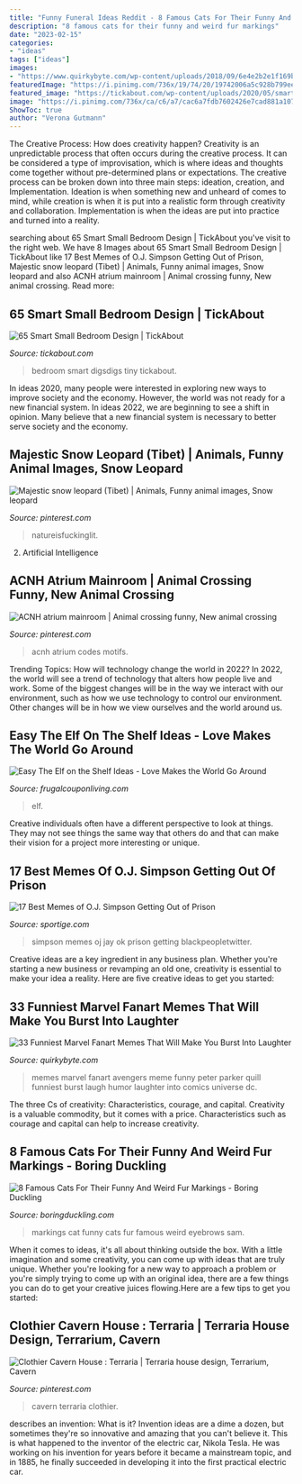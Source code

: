 ```yaml
---
title: "Funny Funeral Ideas Reddit - 8 Famous Cats For Their Funny And Weird Fur Markings"
description: "8 famous cats for their funny and weird fur markings"
date: "2023-02-15"
categories:
- "ideas"
tags: ["ideas"]
images:
- "https://www.quirkybyte.com/wp-content/uploads/2018/09/6e4e2b2e1f169ba635eaef38e4e4f807.jpg"
featuredImage: "https://i.pinimg.com/736x/19/74/20/19742006a5c928b799eea8742af07cc9.jpg"
featured_image: "https://tickabout.com/wp-content/uploads/2020/05/smart-small-bedroom-design-ideas-digsdigs-1589960757c48lp.jpg"
image: "https://i.pinimg.com/736x/ca/c6/a7/cac6a7fdb7602426e7cad881a10744c2.jpg"
ShowToc: true
author: "Verona Gutmann"
---
```



The Creative Process: How does creativity happen?
Creativity is an unpredictable process that often occurs during the creative process. It can be considered a type of improvisation, which is where ideas and thoughts come together without pre-determined plans or expectations. The creative process can be broken down into three main steps: ideation, creation, and Implementation. Ideation is when something new and unheard of comes to mind, while creation is when it is put into a realistic form through creativity and collaboration. Implementation is when the ideas are put into practice and turned into a reality.

	

		
searching about 65 Smart Small Bedroom Design | TickAbout you've visit to the right web. We have 8 Images about 65 Smart Small Bedroom Design | TickAbout like 17 Best Memes of O.J. Simpson Getting Out of Prison, Majestic snow leopard (Tibet) | Animals, Funny animal images, Snow leopard and also ACNH atrium mainroom | Animal crossing funny, New animal crossing. Read more:
		
    
## 65 Smart Small Bedroom Design | TickAbout

<img loading=lazy src="https://tickabout.com/wp-content/uploads/2020/05/smart-small-bedroom-design-ideas-digsdigs-1589960757c48lp.jpg" onerror="this.onerror=null;this.src='https://tse4.mm.bing.net/th?id=OIP.Ns6bM1ttYM5fHZFgAwCcLQHaLG&amp;pid=15.1';" alt="65 Smart Small Bedroom Design | TickAbout">

_Source: tickabout.com_

>bedroom smart digsdigs tiny tickabout. 

	

In ideas 2020, many people were interested in exploring new ways to improve society and the economy. However, the world was not ready for a new financial system. In ideas 2022, we are beginning to see a shift in opinion. Many believe that a new financial system is necessary to better serve society and the economy.

    
## Majestic Snow Leopard (Tibet) | Animals, Funny Animal Images, Snow Leopard

<img loading=lazy src="https://i.pinimg.com/736x/ca/c6/a7/cac6a7fdb7602426e7cad881a10744c2.jpg" onerror="this.onerror=null;this.src='https://tse3.mm.bing.net/th?id=OIP.AuDvuISHlxGMyLamr1F0SgHaKY&amp;pid=15.1';" alt="Majestic snow leopard (Tibet) | Animals, Funny animal images, Snow leopard">

_Source: pinterest.com_

>natureisfuckinglit. 

	

2. Artificial Intelligence 

    
## ACNH Atrium Mainroom | Animal Crossing Funny, New Animal Crossing

<img loading=lazy src="https://i.pinimg.com/736x/cb/6e/e0/cb6ee06cd6d6a8d350e6296585c18f86.jpg" onerror="this.onerror=null;this.src='https://tse4.mm.bing.net/th?id=OIP.4zW-6t_OusSmDtIhSuboSgHaId&amp;pid=15.1';" alt="ACNH atrium mainroom | Animal crossing funny, New animal crossing">

_Source: pinterest.com_

>acnh atrium codes motifs. 

	

Trending Topics: How will technology change the world in 2022?
In 2022, the world will see a trend of technology that alters how people live and work. Some of the biggest changes will be in the way we interact with our environment, such as how we use technology to control our environment. Other changes will be in how we view ourselves and the world around us.

    
## Easy The Elf On The Shelf Ideas - Love Makes The World Go Around

<img loading=lazy src="https://www.frugalcouponliving.com/wp-content/uploads/2014/10/Elf-On-The-Shelf-Ideas-Frugal-Coupon-LIving-Globe.jpg" onerror="this.onerror=null;this.src='https://tse1.mm.bing.net/th?id=OIP.3TSHAi6jhHfRNM_FO75A0gHaJ4&amp;pid=15.1';" alt="Easy The Elf on the Shelf Ideas - Love Makes the World Go Around">

_Source: frugalcouponliving.com_

>elf. 

	

Creative individuals often have a different perspective to look at things. They may not see things the same way that others do and that can make their vision for a project more interesting or unique.

    
## 17 Best Memes Of O.J. Simpson Getting Out Of Prison

<img loading=lazy src="https://sportige.com/wp-content/uploads/2017/07/O.J.-Jay-Z.png" onerror="this.onerror=null;this.src='https://tse2.mm.bing.net/th?id=OIP.w-cvizwe-iZ2h975QTTEpwHaHW&amp;pid=15.1';" alt="17 Best Memes of O.J. Simpson Getting Out of Prison">

_Source: sportige.com_

>simpson memes oj jay ok prison getting blackpeopletwitter. 

	

Creative ideas are a key ingredient in any business plan. Whether you're starting a new business or revamping an old one, creativity is essential to make your idea a reality. Here are five creative ideas to get you started: 

    
## 33 Funniest Marvel Fanart Memes That Will Make You Burst Into Laughter

<img loading=lazy src="https://www.quirkybyte.com/wp-content/uploads/2018/09/6e4e2b2e1f169ba635eaef38e4e4f807.jpg" onerror="this.onerror=null;this.src='https://tse4.mm.bing.net/th?id=OIP.qGWCsgi8gmd1A3XpekWsoQAAAA&amp;pid=15.1';" alt="33 Funniest Marvel Fanart Memes That Will Make You Burst Into Laughter">

_Source: quirkybyte.com_

>memes marvel fanart avengers meme funny peter parker quill funniest burst laugh humor laughter into comics universe dc. 

	

The three Cs of creativity: Characteristics, courage, and capital.
Creativity is a valuable commodity, but it comes with a price. Characteristics such as courage and capital can help to increase creativity.

    
## 8 Famous Cats For Their Funny And Weird Fur Markings - Boring Duckling

<img loading=lazy src="http://boringduckling.com/wp-content/uploads/2014/03/cat-markings-1-1.jpg" onerror="this.onerror=null;this.src='https://tse4.mm.bing.net/th?id=OIP.J_AHcxfd6DczcDjqEV77KwHaHa&amp;pid=15.1';" alt="8 Famous Cats For Their Funny And Weird Fur Markings - Boring Duckling">

_Source: boringduckling.com_

>markings cat funny cats fur famous weird eyebrows sam. 

	

When it comes to ideas, it's all about thinking outside the box. With a little imagination and some creativity, you can come up with ideas that are truly unique. Whether you're looking for a new way to approach a problem or you're simply trying to come up with an original idea, there are a few things you can do to get your creative juices flowing.Here are a few tips to get you started:

    
## Clothier Cavern House : Terraria | Terraria House Design, Terrarium, Cavern

<img loading=lazy src="https://i.pinimg.com/736x/19/74/20/19742006a5c928b799eea8742af07cc9.jpg" onerror="this.onerror=null;this.src='https://tse1.mm.bing.net/th?id=OIP.eIiU053iEHSLaH2KEtFBogHaEL&amp;pid=15.1';" alt="Clothier Cavern House : Terraria | Terraria house design, Terrarium, Cavern">

_Source: pinterest.com_

>cavern terraria clothier. 

	

describes an invention: What is it?
Invention ideas are a dime a dozen, but sometimes they're so innovative and amazing that you can't believe it. This is what happened to the inventor of the electric car, Nikola Tesla. He was working on his invention for years before it became a mainstream topic, and in 1885, he finally succeeded in developing it into the first practical electric car.

